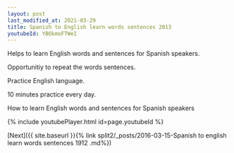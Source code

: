 ```yaml
---
layout: post
last_modified_at: 2021-03-29
title: Spanish to English learn words sentences 2013 
youtubeId: YBOkmoFTWeI
---
```

 
 
Helps to learn English words and sentences for Spanish speakers.

Opportunitiy to repeat the words sentences. 

Practice English language. 
 
10 minutes practice every day. 
 
How to learn English words and sentences for Spanish speakers 
 
{% include youtubePlayer.html id=page.youtubeId %}
 
 
[Next]({{ site.baseurl }}{% link  split2/_posts/2016-03-15-Spanish to english learn words sentences 1912 .md%})
 
